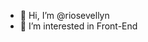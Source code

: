 - 👋 Hi, I’m @riosevellyn
- 👀 I’m interested in Front-End
<!---
riosevellyn/riosevellyn is a ✨ special ✨ repository because its `README.md` (this file) appears on your GitHub profile.
You can click the Preview link to take a look at your changes.
--->
